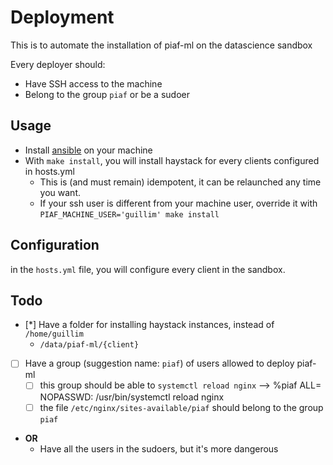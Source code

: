 # Deployment

This is to automate the installation of piaf-ml on the datascience sandbox

Every deployer should:
* Have SSH access to the machine
* Belong to the group `piaf` or be a sudoer

## Usage

* Install [ansible](https://docs.ansible.com/ansible/latest/installation_guide/intro_installation.html) on your machine
* With `make install`, you will install haystack for every clients configured in hosts.yml
  * This is (and must remain) idempotent, it can be relaunched any time you want.
  * If your ssh user is different from your machine user, override it with `PIAF_MACHINE_USER='guillim' make install`

## Configuration

in the `hosts.yml` file, you will configure every client in the sandbox.


## Todo
* [*] Have a folder for installing haystack instances, instead of `/home/guillim`
  * `/data/piaf-ml/{client}`
* [ ] Have a group (suggestion name: `piaf`) of users allowed to deploy piaf-ml
  * [ ] this group should be able to `systemctl reload nginx` --> %piaf ALL= NOPASSWD: /usr/bin/systemctl reload nginx
  * [ ] the file `/etc/nginx/sites-available/piaf` should belong to the group `piaf`
* **OR**
  * Have all the users in the sudoers, but it's more dangerous
